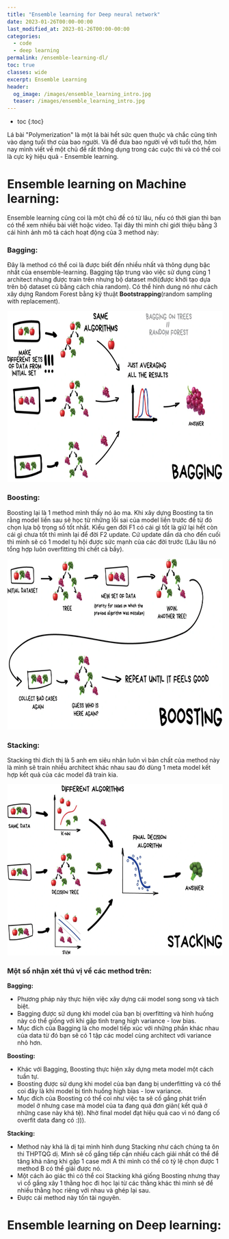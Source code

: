 ```yaml
---
title: "Ensemble learning for Deep neural network"
date: 2023-01-26T00:00-00:00
last_modified_at: 2023-01-26T00:00-00:00
categories:
  - code
  - deep learning
permalink: /ensemble-learning-dl/
toc: true
classes: wide
excerpt: Ensemble Learning 
header:
  og_image: /images/ensemble_learning_intro.jpg
  teaser: /images/ensemble_learning_intro.jpg
---
```

* toc
{:toc}

Lá bài "Polymerization" là một lá bài hết sức quen thuộc và chắc cũng tính vào dạng tuổi thơ của bao người. Và để đưa bao người về với tuổi thơ, hôm nay mình viết về một chủ đề rất thông dụng trong các cuộc thi và có thể coi là cực kỳ hiệu quả - Ensemble learning. 

# Ensemble learning on Machine learning:
Ensemble learning cũng coi là một chủ đề có từ lâu, nếu có thời gian thì bạn có thể xem nhiều bài viết hoặc video. Tại đây thì mình chỉ giới thiệu bằng 3 cái hình ảnh mô tả cách hoạt động của 3 method này:
### Bagging:
Đây là method có thể coi là được biết đến nhiều nhất và thông dụng bậc nhất của ensemble-learning. Bagging tập trung vào việc sử dụng cùng 1 architect nhưng được train trên nhưng bộ dataset mới(được khởi tạo dựa trên bộ dataset cũ bằng cách chia random). Có thể hình dung nó như cách xây dựng Random Forest bằng kỹ thuật **Bootstrapping**(random sampling with replacement). 
<p align="center">
<img src="/images/ensemble_learning_bagging.jpg" alt="Bagging" style="height: 400px; width:700px;" style="text-align:center;"/> 
</p>
 
### Boosting:
Boosting lại là 1 method mình thấy nó ảo ma. Khi xây dựng Boosting ta tin rằng model liền sau sẽ học từ những lỗi sai của model liền trước để từ đó chọn lựa bộ trọng số tốt nhất. Kiểu gen đời F1 có cái gì tốt là giữ lại hết còn cái gì chưa tốt thì mình lại để đời F2 update. Cứ update dần dà cho đến cuối thì mình sẽ có 1 model tụ hội được sức mạnh của các đời trước (Lâu lâu nó tổng hợp luôn overfitting thì chết cả bầy).
<p align="center">
<img src="/images/ensemble_learning_boosting.jpg" alt="Boosting" style="height: 400px; width:700px;" style="text-align:center;"/> 
</p>

### Stacking:
Stacking thì đích thị là 5 anh em siêu nhân luôn vì bản chất của method này là mình sẽ train nhiều architect khác nhau sau đó dùng 1 meta model kết hợp kết quả của các model đã train kia. 
<p align="center">
<img src="/images/ensemble_learning_stacking.jpg" alt="Stacking" style="height: 400px; width:700px;" style="text-align:center;"/> 
</p>

### Một số nhận xét thú vị về các method trên:
**Bagging:**
- Phương pháp này thực hiện việc xây dựng cái model song song và tách biệt.
- Bagging được sử dụng khi model của bạn bị overfitting và hình huống này có thể giống với khi gặp tình trạng high variance - low bias. 
- Mục đích của Bagging là cho model tiếp xúc với những phần khác nhau của data từ đó bạn sẽ có 1 tập các model cùng architect với variance nhỏ hơn.

**Boosting:**
- Khác với Bagging, Boosting thực hiện xây dựng meta model một cách tuần tự.
- Boosting được sử dụng khi model của bạn đang bị underfitting và có thể coi đây là khi model bị tình huống high bias - low variance.
- Mục đích của Boosting có thể coi như việc ta sẽ cố gắng phát triển model ở nhưng case mà model của ta đang quá đơn giản( kết quả ở những case này khá tệ). Nhờ final model đạt hiệu quả cao vì nó đang cố overfit data đang có :))).

**Stacking:**
- Method này khá là dị tại mình hình dung Stacking như cách chúng ta ôn thi THPTQG dị. Mình sẽ cố gắng tiếp cận nhiều cách giải nhất có thể để tăng khả năng khi gặp 1 case mới A thì mình có thể có tỷ lệ chọn được 1 method B có thể giải được nó. 
- Một cách ảo giác thì có thể coi Stacking khá giống Boosting nhưng thay vì cố gắng xây 1 thằng học đi học lại từ các thằng khác thì mình sẽ để nhiều thằng học riêng với nhau và ghép lại sau. 
- Được cái method này tốn tài nguyên.
# Ensemble learning on Deep learning:
